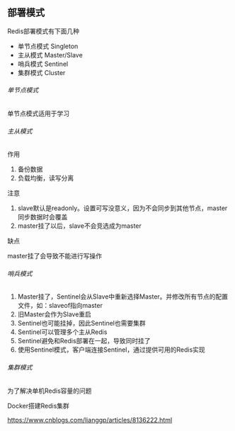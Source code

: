 部署模式
-

Redis部署模式有下面几种

- 单节点模式 Singleton
- 主从模式 Master/Slave
- 哨兵模式 Sentinel
- 集群模式 Cluster

###### 单节点模式

单节点模式适用于学习

###### 主从模式

作用

1. 备份数据
2. 负载均衡，读写分离

注意

1. slave默认是readonly。设置可写没意义，因为不会同步到其他节点，master同步数据时会覆盖
2. master挂了以后，slave不会竞选成为master

缺点

master挂了会导致不能进行写操作

###### 哨兵模式

1. Master挂了，Sentinel会从Slave中重新选择Master。并修改所有节点的配置文件，如：slaveof指向master
2. 旧Master会作为Slave重启
3. Sentinel也可能挂掉，因此Sentinel也需要集群
4. Sentinel可以管理多个主从Redis
5. Sentinel避免和Redis部署在一起，导致同时挂了
6. 使用Sentinel模式，客户端连接Sentinel，通过提供可用的Redis实现

###### 集群模式

为了解决单机Redis容量的问题

Docker搭建Redis集群

https://www.cnblogs.com/lianggp/articles/8136222.html
